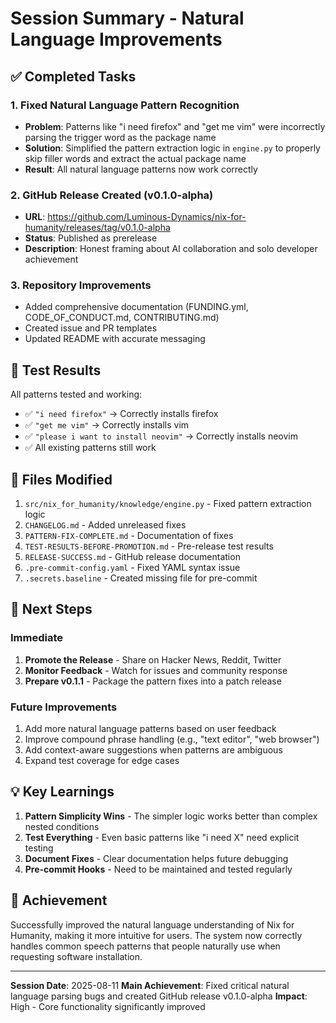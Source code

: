 # Session Summary - Natural Language Improvements

## ✅ Completed Tasks

### 1. Fixed Natural Language Pattern Recognition
- **Problem**: Patterns like "i need firefox" and "get me vim" were incorrectly parsing the trigger word as the package name
- **Solution**: Simplified the pattern extraction logic in `engine.py` to properly skip filler words and extract the actual package name
- **Result**: All natural language patterns now work correctly

### 2. GitHub Release Created (v0.1.0-alpha)
- **URL**: https://github.com/Luminous-Dynamics/nix-for-humanity/releases/tag/v0.1.0-alpha
- **Status**: Published as prerelease
- **Description**: Honest framing about AI collaboration and solo developer achievement

### 3. Repository Improvements
- Added comprehensive documentation (FUNDING.yml, CODE_OF_CONDUCT.md, CONTRIBUTING.md)
- Created issue and PR templates
- Updated README with accurate messaging

## 🧪 Test Results

All patterns tested and working:
- ✅ `"i need firefox"` → Correctly installs firefox
- ✅ `"get me vim"` → Correctly installs vim
- ✅ `"please i want to install neovim"` → Correctly installs neovim
- ✅ All existing patterns still work

## 📁 Files Modified

1. `src/nix_for_humanity/knowledge/engine.py` - Fixed pattern extraction logic
2. `CHANGELOG.md` - Added unreleased fixes
3. `PATTERN-FIX-COMPLETE.md` - Documentation of fixes
4. `TEST-RESULTS-BEFORE-PROMOTION.md` - Pre-release test results
5. `RELEASE-SUCCESS.md` - GitHub release documentation
6. `.pre-commit-config.yaml` - Fixed YAML syntax issue
7. `.secrets.baseline` - Created missing file for pre-commit

## 🚀 Next Steps

### Immediate
1. **Promote the Release** - Share on Hacker News, Reddit, Twitter
2. **Monitor Feedback** - Watch for issues and community response
3. **Prepare v0.1.1** - Package the pattern fixes into a patch release

### Future Improvements
1. Add more natural language patterns based on user feedback
2. Improve compound phrase handling (e.g., "text editor", "web browser")
3. Add context-aware suggestions when patterns are ambiguous
4. Expand test coverage for edge cases

## 💡 Key Learnings

1. **Pattern Simplicity Wins** - The simpler logic works better than complex nested conditions
2. **Test Everything** - Even basic patterns like "i need X" need explicit testing
3. **Document Fixes** - Clear documentation helps future debugging
4. **Pre-commit Hooks** - Need to be maintained and tested regularly

## 🎉 Achievement

Successfully improved the natural language understanding of Nix for Humanity, making it more intuitive for users. The system now correctly handles common speech patterns that people naturally use when requesting software installation.

---

**Session Date**: 2025-08-11
**Main Achievement**: Fixed critical natural language parsing bugs and created GitHub release v0.1.0-alpha
**Impact**: High - Core functionality significantly improved
